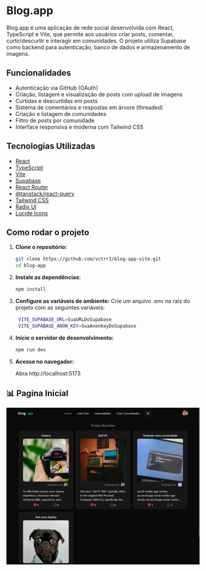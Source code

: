 # Blog.app

Blog.app é uma aplicação de rede social desenvolvida com React, TypeScript e Vite, que permite aos usuários criar posts, comentar, curtir/descurtir e interagir em comunidades. O projeto utiliza Supabase como backend para autenticação, banco de dados e armazenamento de imagens.

## Funcionalidades

- Autenticação via GitHub (OAuth)
- Criação, listagem e visualização de posts com upload de imagens
- Curtidas e descurtidas em posts
- Sistema de comentários e respostas em árvore (threaded)
- Criação e listagem de comunidades
- Filtro de posts por comunidade
- Interface responsiva e moderna com Tailwind CSS

## Tecnologias Utilizadas

- [React](https://react.dev/)
- [TypeScript](https://www.typescriptlang.org/)
- [Vite](https://vitejs.dev/)
- [Supabase](https://supabase.com/)
- [React Router](https://reactrouter.com/)
- [@tanstack/react-query](https://tanstack.com/query/latest)
- [Tailwind CSS](https://tailwindcss.com/)
- [Radix UI](https://www.radix-ui.com/)
- [Lucide Icons](https://lucide.dev/)

## Como rodar o projeto

1. **Clone o repositório:**

   ```sh
   git clone https://github.com/vctrr1/blog-app-vite.git
   cd blog-app

   ```

2. **Instale as dependências:**

   ```sh
   npm install

   ```

3. **Configure as variáveis de ambiente:**
   Crie um arquivo .env na raiz do projeto com as seguintes variáveis:

   ```sh
    VITE_SUPABASE_URL=SuaURLDoSupabase
    VITE_SUPABASE_ANON_KEY=SuaAnonKeyDoSupabase

   ```

4. **Inicie o servidor de desenvolvimento:**

   ```sh
   npm run dev

   ```

5. **Acesse no navegador:**

   Abra http://localhost:5173

## 📊 Pagina Inicial

![Página inicial da aplicação](public/screenshot/homepage.png)
